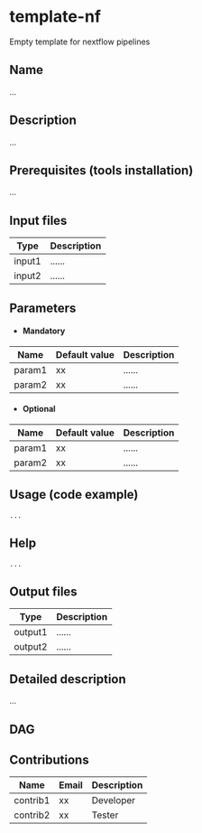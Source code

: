 # template-nf
Empty template for nextflow pipelines

## Name
...

## Description
...

## Prerequisites (tools installation)
...

## Input files
  | Type      | Description     |
  |-----------|---------------|
  | input1    | ...... |
  | input2    | ...... |

## Parameters

  * #### Mandatory
| Name      | Default value | Description     |
|-----------|---------------|-----------------| 
| param1    |            xx | ...... |
| param2    |            xx | ...... |
  
  * #### Optional
| Name      | Default value | Description     |
|-----------|---------------|-----------------| 
| param1    |            xx | ...... |
| param2    |            xx | ...... |
	
## Usage (code example)
  ```
  ...
  ```
  
## Help
  ```
  ...
  ```
## Output files
  | Type      | Description     |
  |-----------|---------------|
  | output1    | ...... |
  | output2    | ...... |


## Detailed description
...

## DAG


## Contributions

  | Name      | Email | Description     |
  |-----------|---------------|-----------------| 
  | contrib1    |            xx | Developer |
  | contrib2    |            xx | Tester |
	
